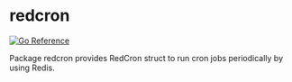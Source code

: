 # redcron

[![Go Reference](https://pkg.go.dev/badge/github.com/goinsane/redcron.svg)](https://pkg.go.dev/github.com/goinsane/redcron)

Package redcron provides RedCron struct to run cron jobs periodically by using Redis.
